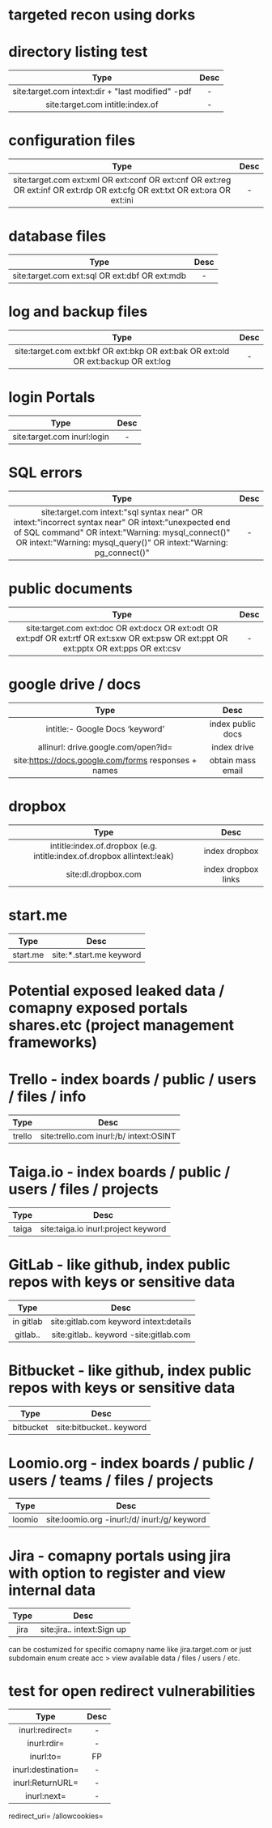 # targeted recon using dorks


# directory listing test
| Type | Desc |
|:---:|:---:|
| site:target.com intext:dir + "last modified" -pdf | - |
| site:target.com intitle:index.of | - |


# configuration files 
| Type | Desc |
|:---:|:---:|
| site:target.com ext:xml OR ext:conf OR ext:cnf OR ext:reg OR ext:inf OR ext:rdp OR ext:cfg OR ext:txt OR ext:ora OR ext:ini | - |

# database files 
| Type | Desc |
|:---:|:---:|
| site:target.com ext:sql OR ext:dbf OR ext:mdb | - |

# log and backup files 
| Type | Desc |
|:---:|:---:|
| site:target.com ext:bkf OR ext:bkp OR ext:bak OR ext:old OR ext:backup OR ext:log  | - |

# login Portals 
| Type | Desc |
|:---:|:---:|
| site:target.com inurl:login  | - |

# SQL errors
| Type | Desc |
|:---:|:---:|
| site:target.com intext:"sql syntax near" OR intext:"incorrect syntax near" OR intext:"unexpected end of SQL command" OR intext:"Warning: mysql_connect()" OR intext:"Warning: mysql_query()" OR intext:"Warning: pg_connect()"  | - |

# public documents 
| Type | Desc |
|:---:|:---:|
| site:target.com ext:doc OR ext:docx OR ext:odt OR ext:pdf OR ext:rtf OR ext:sxw OR ext:psw OR ext:ppt OR ext:pptx OR ext:pps OR ext:csv  | - |


# google drive / docs
| Type | Desc |
|:---:|:---:|
| intitle:- Google Docs ‘keyword’ | index public docs |
| allinurl: drive.google.com/open?id= | index drive |
| site:https://docs.google.com/forms responses + names| obtain mass email |


# dropbox
| Type | Desc |
|:---:|:---:|
| intitle:index.of.dropbox  (e.g. intitle:index.of.dropbox allintext:leak) | index dropbox |
| site:dl.dropbox.com | index dropbox links |


# start.me
| Type | Desc |
|:---:|:---:|
| start.me | site:*.start.me keyword | leak | sources | OSINT.. etc  |


# Potential exposed leaked data / comapny exposed portals shares.etc (project management frameworks)


# Trello - index boards / public / users / files / info
| Type | Desc |
|:---:|:---:|
| trello | site:trello.com inurl:/b/ intext:OSINT  |


# Taiga.io - index boards / public / users / files / projects
| Type | Desc |
|:---:|:---:|
| taiga | site:taiga.io inurl:project keyword  |


# GitLab - like github, index public repos with keys or sensitive data
| Type | Desc |
|:---:|:---:|
| in gitlab | site:gitlab.com keyword intext:details  |
| gitlab.*.* | site:gitlab.*.* keyword -site:gitlab.com  |


# Bitbucket - like github, index public repos with keys or sensitive data
| Type | Desc |
|:---:|:---:|
| bitbucket | site:bitbucket.*.* keyword |


# Loomio.org - index boards / public / users / teams / files / projects
| Type | Desc |
|:---:|:---:|
| loomio | site:loomio.org -inurl:/d/ inurl:/g/ keyword |


# Jira - comapny portals using jira with option to register and view internal data
| Type | Desc |
|:---:|:---:|
| jira | site:jira.*.* intext:Sign up  |
can be costumized for specific comapny name like jira.target.com or just subdomain enum
create acc >  view available data / files / users / etc.



# test for open redirect vulnerabilities 
| Type | Desc |
|:---:|:---:|
| inurl:redirect= | - |
| inurl:rdir=  | - |
| inurl:to=  | FP |
| inurl:destination= | - |
| inurl:ReturnURL=  | - |
| inurl:next= | - |
redirect_uri=
/allowcookies=
